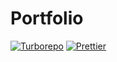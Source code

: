 # Portfolio

[![Turborepo](https://img.shields.io/badge/Turborepo-1.11.2-F6F8FA.svg?logo=turborepo&logoColor=FFFFFF&labelColor=000000&style=flat-square)](https://turbo.build/repo)
[![Prettier](https://img.shields.io/badge/Prettier-3.1.0-F6F8FA.svg?logo=prettier&logoColor=FFFFFF&labelColor=19262E&style=flat-square)](https://prettier.io/)
